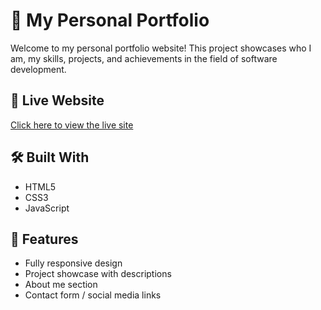 # 💼 My Personal Portfolio

Welcome to my personal portfolio website! This project showcases who I am, my skills, projects, and achievements in the field of software development.

## 🔗 Live Website
[Click here to view the live site](https://prashuvishwakarma.github.io/my-portfolio/)

## 🛠️ Built With
- HTML5
- CSS3
- JavaScript

## 📁 Features
- Fully responsive design
- Project showcase with descriptions
- About me section
- Contact form / social media links
